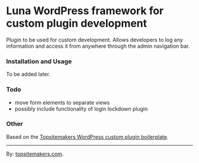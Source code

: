 # Luna WordPress framework for custom plugin development

Plugin to be used for custom development. Allows developers to log any information and access it from anywhere through the admin navigation bar.

### Installation and Usage

To be added later.

### Todo

- move form elements to separate views
- possibly include functionality of login lockdown plugin

### Other

Based on the [Topsitemakers WordPress custom plugin boilerplate](https://github.com/topsitemakers/wordpresspluginoopboilerplate).

<hr>

By: [topsitemakers.com](http://www.topsitemakers.com).
